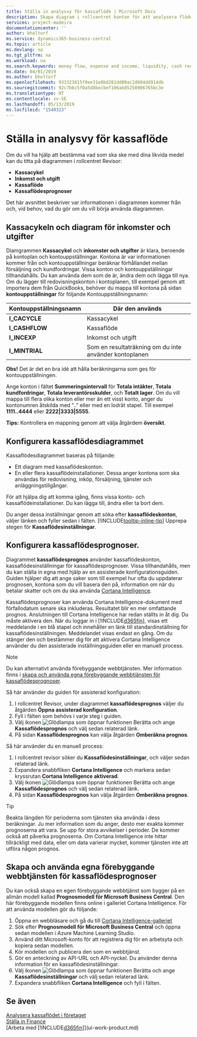 ```yaml
---
title: Ställa in analysvy för kassaflöde | Microsoft Docs
description: Skapa diagram i rollcentret konton för att analysera flödet av pengar i företaget, inklusive utgifter och inkomster, likviditet och inbetalningar minus utbetalningar.
services: project-madeira
documentationcenter: ''
author: bholtorf
ms.service: dynamics365-business-central
ms.topic: article
ms.devlang: na
ms.tgt_pltfrm: na
ms.workload: na
ms.search.keywords: money flow, expense and income, liquidity, cash receipts minus cash payments, Cartera, funds
ms.date: 04/01/2019
ms.author: bholtorf
ms.openlocfilehash: 933323815f0ee31e8bd281dd00ac2d604dd914db
ms.sourcegitcommit: 92c7b6c5f0a5d8becbef106ab85258906765bc3e
ms.translationtype: HT
ms.contentlocale: sv-SE
ms.lasthandoff: 05/13/2019
ms.locfileid: "1540323"
---
```

# <a name="setting-up-cash-flow-analysis"></a>Ställa in analysvy för kassaflöde
Om du vill ha hjälp att bestämma vad som ska ske med dina likvida medel kan du titta på diagrammen i rollcentret Revisor:  

* **Kassacykel**  
* **Inkomst och utgift**  
* **Kassaflöde**  
* **Kassaflödesprognoser**  

Det här avsnittet beskriver var informationen i diagrammen kommer från och, vid behov, vad du gör om du vill börja använda diagrammen.  

## <a name="the-cash-cycle-and-income--expense-charts"></a>Kassacykeln och diagram för inkomster och utgifter
Diamgrammen **Kassacykel** och **inkomster och utgifter** är klara, beroende på kontoplan och kontouppställningar. Kontona är var informationen kommer från och kontouppställningar beräknar förhållandet mellan försäljning och kundfordringar. Vissa konton och kontouppställningar tillhandahålls. Du kan använda dem som de är, ändra dem och lägga till nya. Om du lägger till redovisningskonton i kontoplanen, till exempel genom att importera dem från QuickBooks, behöver du mappa till kontona på sidan **kontouppställningar** för följande Kontouppställningsnamn:  

| Kontouppställningsnamn | Där den används |
| --- | --- |
| **I_CACYCLE** |Kassacykel |
| **I_CASHFLOW** |Kassaflöde |
| **I_INCEXP** |Inkomst och utgift |
| **I_MINTRIAL** |Som en resultaträkning om du inte använder kontoplanen |

**Obs!** Det är det en bra idé att hålla beräkningarna som ges för kontouppställningen.  

Ange konton i fältet **Summeringsintervall** för **Totala intäkter**, **Totala kundfordringar**, **Totala leverantörsskulder**, och **Totalt lager**. Om du vill mappa till flera olika konton eller mer än ett visst konto, anger du kontonumren åtskilda med ".." eller med en lodrät stapel. Till exempel **1111..4444** eller **2222|3333|5555**.  

**Tips:** Kontrollera en mappning genom att välja åtgärdem **översikt**.  

## <a name="set-up-the-cash-flow-chart"></a>Konfigurera kassaflödesdiagrammet
Kassaflödesdiagrammet baseras på följande:  

* Ett diagram med kassaflödeskonton.
* En eller flera kassaflödeinstallationer. Dessa anger kontona som ska användas för redovisning, inköp, försäljning, tjänster och anläggningstillgångar.  

För att hjälpa dig att komma igång, finns vissa konto- och kassaflödeinstallationer. Du kan lägga till, ändra eller ta bort dem.  

Du anger dessa inställningar genom att söka efter **kassaflödeskonton**, väljer länken och fyller sedan i fälten. [!INCLUDE[tooltip-inline-tip](includes/tooltip-inline-tip_md.md)] Upprepa stegen för **Kassaflödesinställningar**.  

## <a name="set-up-cash-flow-forecasts"></a>Konfigurera kassaflödesprognoser.
Diagrammet **kassaflödesprognos** använder kassaflödeskonton, kassaflödesinställningar för kassaflödesprognoser. Vissa tillhandahålls, men du kan ställa in egna med hjälp av en assisterade konfigurationsguiden. Guiden hjälper dig att ange saker som till exempel hur ofta du uppdaterar prognosen, kontona som du vill basera den på, information om när du betalar skatter och om du ska använda [Cortana Intelligence](https://www.microsoft.com/en-us/cloud-platform/what-is-cortana-intelligence-suite).  

Kassaflödesprognoser kan använda Cortana Intelligence-dokument med förfallodatum senare ska inkluderas. Resultatet blir en mer omfattande prognos. Anslutningen till Cortana Intelligence har redan ställts in åt dig. Du måste aktivera den. När du loggar in i [!INCLUDE[d365fin](includes/d365fin_md.md)], visas ett meddelande i en blå stapel och innehåller en länk till standardinställning för kassaflödesinställningen. Meddelandet visas endast en gång. Om du stänger den och bestämmer dig för att aktivera Cortana Intelligence använder du den assisterade inställningsguiden eller en manuell process.  

> [!NOTE]  
>   Du kan alternativt använda förebyggande webbtjänsten. Mer information finns i [skapa och använda egna förebyggande webbtjänsten för kassaflödesprognoser](#AnchorText).  

Så här använder du guiden för assisterad konfiguration:  

1. I rollcentret Revisor, under diagrammet **kassaflödesprognos** väljer du åtgärden **Öppna assisterad konfiguration**.  
2. Fyll i fälten som behövs i varje steg i guiden.  
3. Välj ikonen ![Glödlampa som öppnar funktionen Berätta](media/ui-search/search_small.png "Berätta vad du vill göra") och ange **Kassaflödesprognos** och välj sedan relaterad länk.
4. På sidan **Kassaflödesprognos** kan välja åtgärden **Omberäkna prognos**.  

Så här använder du en manuell process:  

1. I rollcentret revisor söker du **Kassaflödesinställningar**, och väljer sedan relaterad länk.  
2. Expandera snabbfliken **Cortana Intelligence** och markera sedan kryssrutan **Cortana Intelligence aktiverad**.  
3. Välj ikonen ![Glödlampa som öppnar funktionen Berätta](media/ui-search/search_small.png "Berätta vad du vill göra") och ange **Kassaflödesprognos** och välj sedan relaterad länk.
4. På sidan **Kassaflödesprognos** kan välja åtgärden **Omberäkna prognos**.  

> [!TIP]  
>   Beakta längden för perioderna som tjänsten ska använda i dess beräkningar. Ju mer information som du anger, desto mer exakta kommer prognoserna att vara. Se upp för stora avvikelser i perioder. De kommer också att påverka prognoserna. Om Cortana Intelligence inte hittar tillräckligt med data, eller om data varierar mycket, kommer tjänsten inte att utföra någon prognos.  

## <a name="AnchorText"> </a>Skapa och använda egna förebyggande webbtjänsten för kassaflödesprognoser
Du kan också skapa en egen förebyggande webbtjänst som bygger på en allmän modell kallad **Prognosmodell för Microsoft Business Central**. Den här förebyggande modellen finns online i galleriet Cortana Intelligence. För att använda modellen gör du följande:  

1. Öppna en webbläsare och gå du till [Cortana Intelligence-galleriet](https://go.microsoft.com/fwlink/?linkid=828352)  
2. Sök efter **Prognosmodell för Microsoft Business Central** och öppna sedan modellen i Azure Machine Learning Studio.  
3. Använd ditt Microsoft-konto för att registrera dig för en arbetsyta och kopiera sedan modellen.  
4. Kör modellen och publicera den som en webbtjänst.  
5. Gör en anteckning av API-URL och API-nyckel. Du använder denna information för en kassaflödesinställningar.  
6. Välj ikonen ![Glödlampa som öppnar funktionen Berätta](media/ui-search/search_small.png "Berätta vad du vill göra") och ange **Kassaflödesinställningar** och välj sedan relaterad länk.  
7. Expandera snabbfliken **Cortana Intelligence** och fyll i fälten.  

## <a name="see-also"></a>Se även
[Analysera kassaflödet i företaget](finance-analyze-cash-flow.md)  
[Ställa in Finance](finance-setup-finance.md)  
[Arbeta med [!INCLUDE[d365fin](includes/d365fin_md.md)]](ui-work-product.md)
